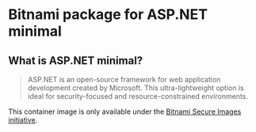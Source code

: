 # Bitnami package for ASP.NET minimal

## What is ASP.NET minimal?

> ASP.NET is an open-source framework for web application development created by Microsoft. This ultra-lightweight option is ideal for security-focused and resource-constrained environments.

This container image is only available under the [Bitnami Secure Images initiative](https://news.broadcom.com/app-dev/broadcom-introduces-bitnami-secure-images-for-production-ready-containerized-applications).